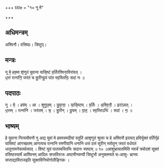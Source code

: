 +++
title = "१० नू मे"

+++
## अधिमन्त्रम्
अश्विनौ। वसिष्ठः। त्रिष्टुप्।

## मन्त्रः
नू मे॒ हव॒मा शृ॑णुतं युवाना यासि॒ष्टं व॒र्तिर॑श्विना॒विरा॑वत् ।  
ध॒त्तं रत्ना॑नि॒ जर॑तं च सू॒रीन्यू॒यं पा॑त स्व॒स्तिभिः॒ सदा॑ नः ॥

## पदपाठः
नु । मे॒ । हव॑म् । आ । शृ॒णु॒त॒म् । यु॒वा॒ना॒ । या॒सि॒ष्टम् । व॒र्तिः । अ॒श्वि॒नौ॒ । इरा॑ऽवत् ।  
ध॒त्तम् । रत्ना॑नि । जर॑तम् । च॒ । सू॒रीन् । यू॒यम् । पा॒त॒ । स्व॒स्तिऽभिः॑ । सदा॑ । नः॒ ॥

## भाष्यम्
हे युवाना नित्ययौवनौ नु अद्य युवां मे हवमस्मदीयां स्तुतिं आशृणुतं श्रुत्वा च हे अश्विनौ इरावत् हविर्युक्तं वर्तिर्गृहं यासिष्टं आगच्छतम् आगत्यच रत्नानि रमणीयानि धनानि धत्तं दत्तं सूरीन् स्तोतॄन् जरतं वर्धयतं धातूनामनेकार्थत्वात् । शिष्टं यूयं पातस्वस्तिभिः सदानः स्पष्टम् ॥ १० ॥आशुभ्रायातमिति नवर्चं त्रयोदशं सूक्तं वसिष्ठस्यार्षं आश्विनम् आदितः सप्तविराजः अष्टमीनवम्यौ त्रिष्टुभौ अनुक्तम्यते च-आशु- भ्रानव सप्ताद्याविराजइति सूक्तविनियोगोलैङ्गिकः ।